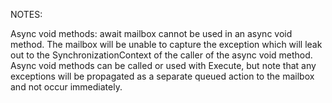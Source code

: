 NOTES:

Async void methods:
await mailbox cannot be used in an async void method.  The mailbox will be unable to capture the exception which will leak out to the SynchronizationContext of the caller of the async void method.  Async void methods can be called or used with Execute, but note that any exceptions will be propagated as a separate queued action to the mailbox and not occur immediately.